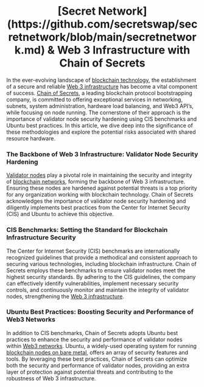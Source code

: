 <h1 align="center">[Secret Network](https://github.com/secretswap/secretnetwork/blob/main/secretnetwork.md) & Web 3 Infrastructure with Chain of Secrets</h1>


In the ever-evolving landscape of [blockchain technology](https://www.chainofsecrets.org/blockchain.html), the establishment of a secure and reliable [Web 3 infrastructure](https://www.chainofsecrets.org/web3.html) has become a vital component of success. [Chain of Secrets](https://www.chainofsecrets.org), a leading blockchain protocol bootstrapping company, is committed to offering exceptional services in networking, subnets, system administration, hardware load balancing, and Web3 API’s, while focusing on node running. The cornerstone of their approach is the importance of validator node security hardening using CIS benchmarks and Ubuntu best practices. In this article, we dive deep into the significance of these methodologies and explore the potential risks associated with shared resource hardware.

### The Backbone of Web 3 Infrastructure: Validator Node Security Hardening
[Validator nodes](https://chainofsecrets.org/validator-as-a-service.html) play a pivotal role in maintaining the security and integrity of [blockchain networks](https://www.chainofsecrets.org/blockchain.html), forming the backbone of Web 3 infrastructure. Ensuring these nodes are hardened against potential threats is a top priority for any organization working with blockchain technology. Chain of Secrets acknowledges the importance of validator node security hardening and diligently implements best practices from the Center for Internet Security (CIS) and Ubuntu to achieve this objective.

### CIS Benchmarks: Setting the Standard for Blockchain Infrastructure Security
The Center for Internet Security (CIS) benchmarks are internationally recognized guidelines that provide a methodical and consistent approach to securing various technologies, including blockchain infrastructure. Chain of Secrets employs these benchmarks to ensure validator nodes meet the highest security standards. By adhering to the CIS guidelines, the company can effectively identify vulnerabilities, implement necessary security controls, and continuously monitor and maintain the integrity of validator nodes, strengthening the [Web 3 infrastructure](https://www.chainofsecrets.org/web3.html).

### Ubuntu Best Practices: Boosting Security and Performance of Web3 Networks
In addition to CIS benchmarks, Chain of Secrets adopts Ubuntu best practices to enhance the security and performance of validator nodes within [Web3 networks](https://www.chainofsecrets.org/web3.html). Ubuntu, a widely-used operating system for running [blockchain nodes on bare metal](https://chainofsecrets.org/secure-enc-bar.html), offers an array of security features and tools. By leveraging these best practices, Chain of Secrets can optimize both the security and performance of validator nodes, providing an extra layer of protection against potential threats and contributing to the robustness of Web 3 infrastructure.

